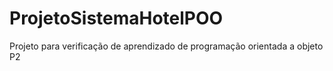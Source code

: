 # ProjetoSistemaHotelPOO
Projeto para verificação de aprendizado de programação orientada a objeto P2
